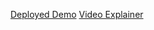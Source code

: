 [Deployed Demo](https://proud-surf-0752.on.fleek.co/)
[Video Explainer](https://www.youtube.com/watch?v=RUibm4X9rVI&ab_channel=AjandMardalizad)
